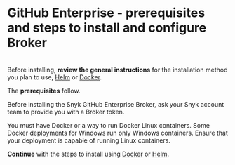 # GitHub Enterprise - prerequisites and steps to install and configure Broker

\
Before installing, **review the general instructions** for the installation method you plan to use, [Helm](../install-and-configure-broker-using-helm.md) or [Docker](../install-and-configure-broker-using-docker.md).

The **prerequisites** follow.

Before installing the Snyk GitHub Enterprise Broker, ask your Snyk account team to provide you with a Broker token.

You must have Docker or a way to run Docker Linux containers. Some Docker deployments for Windows run only Windows containers. Ensure that your deployment is capable of running Linux containers.

**Continue** with the steps to install using [Docker](github-enterprise-install-and-configure-using-docker.md) or [Helm](github-enterprise-install-and-configure-using-helm.md).
